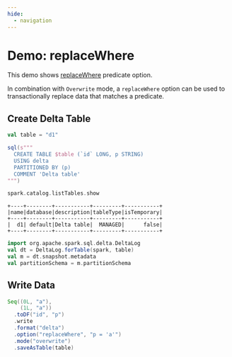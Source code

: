 ```yaml
---
hide:
  - navigation
---
```


# Demo: replaceWhere

This demo shows [replaceWhere](../spark-connector/options.md#replaceWhere) predicate option.

In combination with `Overwrite` mode, a `replaceWhere` option can be used to transactionally replace data that matches a predicate.

## Create Delta Table

```scala
val table = "d1"
```

```scala
sql(s"""
  CREATE TABLE $table (`id` LONG, p STRING)
  USING delta
  PARTITIONED BY (p)
  COMMENT 'Delta table'
""")
```

```scala
spark.catalog.listTables.show
```

```text
+----+--------+-----------+---------+-----------+
|name|database|description|tableType|isTemporary|
+----+--------+-----------+---------+-----------+
|  d1| default|Delta table|  MANAGED|      false|
+----+--------+-----------+---------+-----------+
```

```scala
import org.apache.spark.sql.delta.DeltaLog
val dt = DeltaLog.forTable(spark, table)
val m = dt.snapshot.metadata
val partitionSchema = m.partitionSchema
```

## Write Data

```scala
Seq((0L, "a"),
    (1L, "a"))
  .toDF("id", "p")
  .write
  .format("delta")
  .option("replaceWhere", "p = 'a'")
  .mode("overwrite")
  .saveAsTable(table)
```
